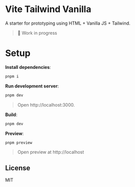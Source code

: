 # Vite Tailwind Vanilla

A starter for prototyping using HTML + Vanilla JS + Tailwind.

> 🚧 Work in progress

# Setup

**Install dependencies**:

```bash
pnpm i
```

**Run development server**:

```bash
pnpm dev
```

> Open http://localhost:3000.

**Build**:

```bash
pnpm dev
```

**Preview**:

```bash
pnpm preview
```

> Open preview at http://localhost

## License

MIT

